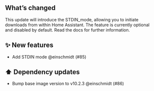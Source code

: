 ## What’s changed

This update will introduce the STDIN_mode, allowing you to initiate downloads from within Home Assistant. The feature is currently optional and disabled by default. Read the docs for further information.

## ✨ New features

- Add STDIN mode @einschmidt (#85)

## ⬆️ Dependency updates

- Bump base image version to v10.2.3 @einschmidt (#86)
